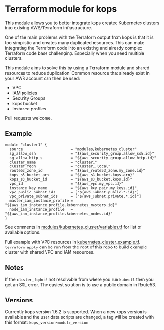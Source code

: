 # Terraform module for kops

This module allows you to better integrate kops created Kubernetes clusters into existing AWS/Terraform infrastructure.

One of the main problems with the Terraform output from kops is that it is too simplistic and creates many duplicated resources. This can make integrating the Terraform code into an existing and already complex Terraform code base challenging. Especially when you need multiple clusters.

This module aims to solve this by using a Terraform module and shared resources to reduce duplication. Common resource that already exist in your AWS account can then be used:

  - VPC
  - IAM policies
  - Security Groups
  - kops bucket
  - Instance profiles

Pull requests welcome.

## Example

```hcl
module "cluster1" {
  source                      = "modules/kubernetes_cluster"
  sg_allow_ssh                = "${aws_security_group.allow_ssh.id}"
  sg_allow_http_s             = "${aws_security_group.allow_http.id}"
  cluster_name                = "cluster1"
  cluster_fqdn                = "cluster1.local"
  route53_zone_id             = "${aws_route53_zone.my_zone.id}"
  kops_s3_bucket_arn          = "${aws_s3_bucket.kops.arn}"
  kops_s3_bucket_id           = "${aws_s3_bucket.kops.id}"
  vpc_id                      = "${aws_vpc.my_vpc.id}"
  instance_key_name           = "${aws_key_pair.my_keys.id}"
  vpc_public_subnet_ids       = ["${aws_subnet.public.*.id}"]
  vpc_private_subnet_ids      = ["${aws_subnet.private.*.id}"]
  master_iam_instance_profile = "${aws_iam_instance_profile.kubernetes_masters.id}"
  node_iam_instance_profile   = "${aws_iam_instance_profile.kubernetes_nodes.id}"
}
```

See comments in [modules/kubernetes_cluster/variables.tf](modules/kubernetes_cluster/variables.tf) for list of available options.

Full example with VPC resources in [kubernetes_cluster_example.tf](kubernetes_cluster_example.tf). `terraform apply` can be run from the root of this repo to build example cluster with shared VPC and IAM resources.

## Notes

If the `cluster_fqdn` is not resolvable from where you run `kubectl` then you get an SSL error. The easiest solution is to use a public domain in Route53.

## Versions

Currently kops version 1.6.2 is supported. When a new kops version is available and the user data scripts are changed, a tag will be created with this format: `kops_version`-`module_version`
